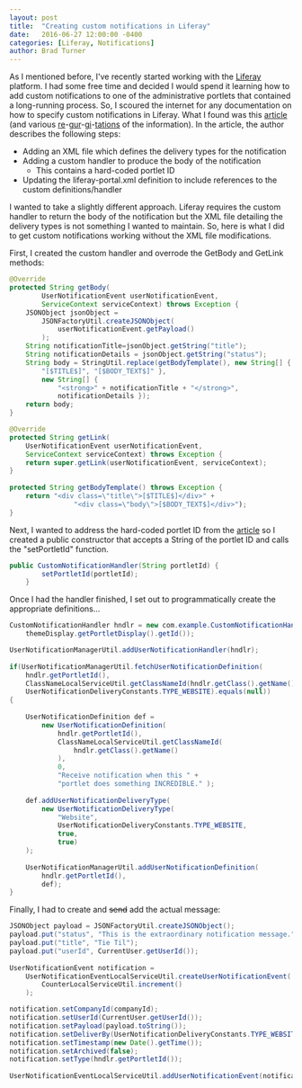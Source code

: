 ```yaml
---
layout: post
title:  "Creating custom notifications in Liferay"
date:   2016-06-27 12:00:00 -0400
categories: [Liferay, Notifications]
author: Brad Turner
---
```


As I mentioned before, I've recently started working with the [Liferay] platform.  I had some free time and decided I would spend it learning how to add custom notifications to one of the administrative portlets that contained a long-running process.  So, I scoured the internet for any documentation on how to specify custom notifications in Liferay.  What I found was this [article] (and various [re](http://www.liferaysavvy.com/2014/12/liferay-dockbar-custom-user.html)-[gur](http://stackoverflow.com/questions/33821623/using-liferay-dockbar-notifications)-[gi](http://livewithliferay.blogspot.com/2014/12/custom-notifications-implementation-in.html)-[tations](https://web.liferay.com/community/forums/-/message_boards/message/55556877) of the information).  In the article, the author describes the following steps:

* Adding an XML file which defines the delivery types for the notification
* Adding a custom handler to produce the body of the notification
	- This contains a hard-coded portlet ID
* Updating the liferay-portal.xml definition to include references to the custom definitions/handler

I wanted to take a slightly different approach.  Liferay requires the custom handler to return the body of the notification but the XML file detailing the delivery types is not something I wanted to maintain.  So, here is what I did to get custom notifications working without the XML file modifications.

First, I created the custom handler and overrode the GetBody and GetLink methods:

``` java
@Override
protected String getBody(
		UserNotificationEvent userNotificationEvent, 
		ServiceContext serviceContext) throws Exception {
	JSONObject jsonObject = 
		JSONFactoryUtil.createJSONObject(
			userNotificationEvent.getPayload()
		);
	String notificationTitle=jsonObject.getString("title");
	String notificationDetails = jsonObject.getString("status");
	String body = StringUtil.replace(getBodyTemplate(), new String[] {
		"[$TITLE$]", "[$BODY_TEXT$]" },
		new String[] { 
			"<strong>" + notificationTitle + "</strong>", 
			notificationDetails });
	return body;
}

@Override
protected String getLink(
	UserNotificationEvent userNotificationEvent, 
	ServiceContext serviceContext) throws Exception {
	return super.getLink(userNotificationEvent, serviceContext);
}
	
protected String getBodyTemplate() throws Exception {
	return "<div class=\"title\">[$TITLE$]</div>" + 
				"<div class=\"body\">[$BODY_TEXT$]</div>");
}
```
Next, I wanted to address the hard-coded portlet ID from the [article] so I created a public constructor that accepts a String of the portlet ID and calls the "setPortletId" function.

``` java
public CustomNotificationHandler(String portletId) {
		setPortletId(portletId);
	}
``` 

Once I had the handler finished, I set out to programmatically create the appropriate definitions...

``` java
CustomNotificationHandler hndlr = new com.example.CustomNotificationHandler(
	themeDisplay.getPortletDisplay().getId());

UserNotificationManagerUtil.addUserNotificationHandler(hndlr);
							
if(UserNotificationManagerUtil.fetchUserNotificationDefinition(
	hndlr.getPortletId(), 
	ClassNameLocalServiceUtil.getClassNameId(hndlr.getClass().getName()), 
	UserNotificationDeliveryConstants.TYPE_WEBSITE).equals(null))
{
							
    UserNotificationDefinition def = 
		new UserNotificationDefinition(
			hndlr.getPortletId(), 
			ClassNameLocalServiceUtil.getClassNameId(
				hndlr.getClass().getName()
			), 
			0, 
			"Receive notification when this " + 
			"portlet does something INCREDIBLE." ); 
	
    def.addUserNotificationDeliveryType(
		new UserNotificationDeliveryType(
	    	"Website",
		    UserNotificationDeliveryConstants.TYPE_WEBSITE,
			true,
			true)
	);
							
	UserNotificationManagerUtil.addUserNotificationDefinition(
		hndlr.getPortletId(), 
		def);
}

```

Finally, I had to create and <strike>send</strike> add the actual message:

``` java
JSONObject payload = JSONFactoryUtil.createJSONObject();
payload.put("status", "This is the extraordinary notification message.");
payload.put("title", "Tie Til");
payload.put("userId", CurrentUser.getUserId());
						
UserNotificationEvent notification = 
	UserNotificationEventLocalServiceUtil.createUserNotificationEvent(
		CounterLocalServiceUtil.increment()
	);

notification.setCompanyId(companyId);
notification.setUserId(CurrentUser.getUserId());
notification.setPayload(payload.toString());
notification.setDeliverBy(UserNotificationDeliveryConstants.TYPE_WEBSITE);
notification.setTimestamp(new Date().getTime());
notification.setArchived(false);
notification.setType(hndlr.getPortletId());
							
UserNotificationEventLocalServiceUtil.addUserNotificationEvent(notification);
```

[article]: http://www.codeyouneed.com/liferay-custom-notifications/
[Liferay]: https://www.liferay.com/
[re]: http://www.liferaysavvy.com/2014/12/liferay-dockbar-custom-user.html
[gur]: http://stackoverflow.com/questions/33821623/using-liferay-dockbar-notifications
[gi]: http://livewithliferay.blogspot.com/2014/12/custom-notifications-implementation-in.html
[tations]: https://web.liferay.com/community/forums/-/message_boards/message/55556877